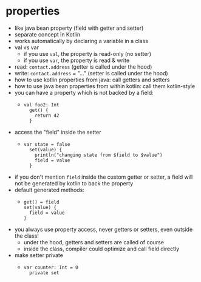 # properties

- like java bean property (field with getter and setter)
- separate concept in Kotlin
- works automatically by declaring a variable in a class
- val vs var
    - if you use `val`, the property is read-only (no setter)
    - if you use `var`, the property is read & write
- read: `contact.address` (getter is called under the hood)
- write: `contact.address` = "..."  (setter is called under the hood)
- how to use kotlin properties from java: call getters and setters
- how to use java bean properties from within kotlin: call them kotlin-style
- you can have a property which is not backed by a field:
    - ```
      val foo2: Int 
        get() {
          return 42 
        }
      ```
- access the "field" inside the setter
    - ```
      var state = false
        set(value) {
          println("changing state from $field to $value")
          field = value
        }
      ```
- if you don't mention `field` inside the custom getter or setter, a field will not be generated by kotlin to back the property
- default generated methods:
    - ```
      get() = field
      set(value) {
        field = value
      }
      ``` 
- you always use property access, never getters or setters, even outside the class!
    - under the hood, getters and setters are called of course
    - inside the class, compiler could optimize and call field directly
- make setter private
    - ```
      var counter: Int = 0
        private set
      ```
